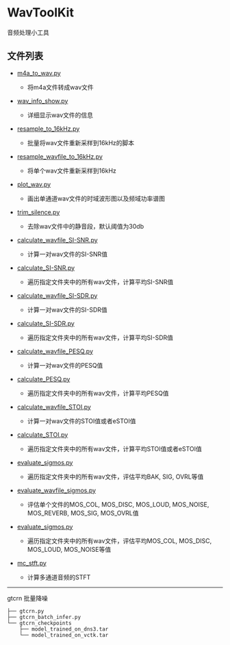 # WavToolKit
音频处理小工具

## 文件列表

- [m4a_to_wav.py](./m4a_to_wav.py)
    - 将m4a文件转成wav文件

- [wav_info_show.py](./wav_info_show.py)
    - 详细显示wav文件的信息

- [resample_to_16kHz.py](./resample_to_16kHz.py) 
    - 批量将wav文件重新采样到16kHz的脚本

- [resample_wavfile_to_16kHz.py](./resample_wavfile_to_16kHz.py)
    - 将单个wav文件重新采样到16kHz

- [plot_wav.py](./plot_wav.py)
    - 画出单通道wav文件的时域波形图以及频域功率谱图

- [trim_silence.py](./trim_silence.py)
    - 去除wav文件中的静音段，默认阈值为30db

- [calculate_wavfile_SI-SNR.py](./calculate_wavfile_SI-SNR.py)
    - 计算一对wav文件的SI-SNR值

- [calculate_SI-SNR.py](./calculate_SI-SNR.py)
    - 遍历指定文件夹中的所有wav文件，计算平均SI-SNR值

- [calculate_wavfile_SI-SDR.py](./calculate_wavfile_SI-SDR.py)
    - 计算一对wav文件的SI-SDR值

- [calculate_SI-SDR.py](./calculate_SI-SDR.py)
    - 遍历指定文件夹中的所有wav文件，计算平均SI-SDR值

- [calculate_wavfile_PESQ.py](./calculate_wavfile_PESQ.py)
    - 计算一对wav文件的PESQ值

- [calculate_PESQ.py](./calculate_PESQ.py)
    - 遍历指定文件夹中的所有wav文件，计算平均PESQ值

- [calculate_wavfile_STOI.py](./calculate_wavfile_STOI.py)
    - 计算一对wav文件的STOI值或者eSTOI值

- [calculate_STOI.py](./calculate_STOI.py)
    - 遍历指定文件夹中的所有wav文件，计算平均STOI值或者eSTOI值

- [evaluate_sigmos.py](./evaluate_sigmos.py)
    - 遍历指定文件夹中的所有wav文件，评估平均BAK, SIG, OVRL等值

- [evaluate_wavfile_sigmos.py](./evaluate_wavfile_sigmos.py)
    - 评估单个文件的MOS_COL, MOS_DISC, MOS_LOUD, MOS_NOISE, MOS_REVERB, MOS_SIG, MOS_OVRL值

- [evaluate_sigmos.py](./evaluate_sigmos.py)
    - 遍历指定文件夹中的所有wav文件，评估平均MOS_COL, MOS_DISC, MOS_LOUD, MOS_NOISE等值

- [mc_stft.py](./mc_stft.py)
    - 计算多通道音频的STFT
---
gtcrn 批量降噪

```
├── gtcrn.py
├── gtcrn_batch_infer.py
└── gtcrn_checkpoints
    ├── model_trained_on_dns3.tar
    └── model_trained_on_vctk.tar
 ```
